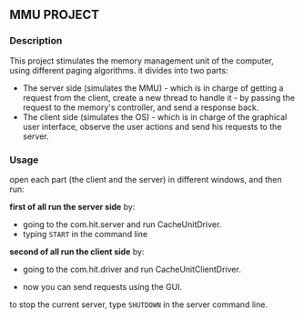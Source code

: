 ## MMU PROJECT
### Description
This project stimulates the memory management unit of the computer, using different paging algorithms.
it divides into two parts:
* The server side (simulates the MMU) - which is in charge of getting a request from the client,
create a new thread to handle it - by passing the request to the memory's controller, 
and send a response back.
* The client side (simulates the OS) - which is in charge of the graphical user interface,
observe the user actions and send his requests to the server.
### Usage
open each part (the client and the server)
in different windows, and then run:

__first of all run the server side__ by:

 * going to the com.hit.server and run CacheUnitDriver. 
 * typing ```START``` in the command line                                         

__second of all run the client side__ by:

* going to the com.hit.driver and run CacheUnitClientDriver.

* now you can send requests using the GUI.

to stop the current server, type ```SHUTDOWN``` in the server command line.

